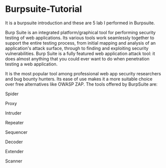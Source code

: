 # Burpsuite-Tutorial
It is a burpsuite introduction and these are 5 lab I performed in Burpsuite.

Burp Suite is an integrated platform/graphical tool for performing security testing of web applications. Its various tools work seamlessly together to support the entire testing process, from initial mapping and analysis of an application's attack surface, through to finding and exploiting security vulnerabilities.
Burp Suite is a fully featured web application attack tool: it does almost anything that you could ever want to do when penetration testing a web application.

It is the most popular tool among professional web app security researchers and bug bounty hunters. Its ease of use makes it a more suitable choice over free alternatives like OWASP ZAP.
The tools offered by BurpSuite are:

Spider

Proxy

Intruder

Repeater

Sequencer

Decoder

Extender

Scanner
